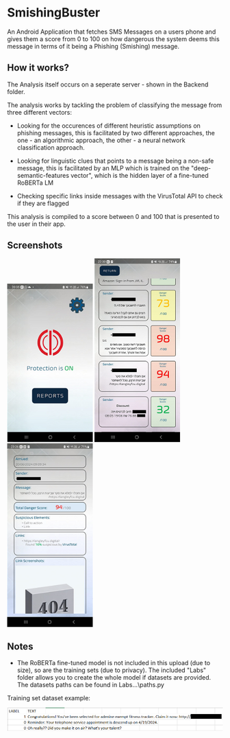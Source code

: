 
# SmishingBuster

An Android Application that fetches SMS Messages on a users phone and gives them a score from 0 to 100 on how dangerous the system deems this message in terms of it being a Phishing (Smishing) message.





## How it works?
The Analysis itself occurs on a seperate server - shown in the Backend folder.

The analysis works by tackling the problem of classifying the message from three different vectors:

- Looking for the occurences of different heuristic assumptions on phishing messages, this is facilitated by two different approaches, the one - an algorithmic approach, the other - a neural network classification approach.

- Looking for linguistic clues that points to a message being a non-safe message, this is facilitated by an MLP which is trained on the "deep-semantic-features vector", which is the hidden layer of a fine-tuned RoBERTa LM

- Checking specific links inside messages with the VirusTotal API to check if they are flagged

This analysis is compiled to a score between 0 and 100 that is presented to the user in their app.




## Screenshots


<p float="left">
  <img src="./assets/main_scr.png" alt="Main App" width="200"/>
  <img src="./assets/messges_scr.png" alt="Analysis Results" width="200"/>
  <img src="./assets/report.png" alt="Report" width="200"/>
</p>

## Notes
- The RoBERTa fine-tuned model is not included in this upload (due to size), so are the training sets (due to privacy). The included "Labs" folder allows you to create the whole model if datasets are provided. The datasets paths can be found in Labs\...\paths.py

Training set dataset example:

![dataset](./assets/db_ex.png)
